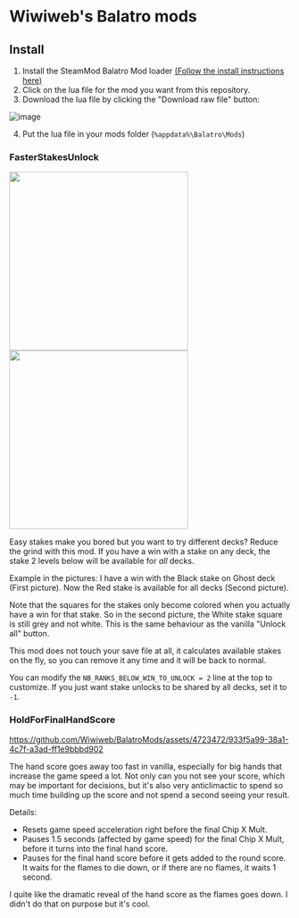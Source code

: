 # Wiwiweb's Balatro mods

## Install
1) Install the SteamMod Balatro Mod loader [(Follow the install instructions here)](https://github.com/Steamopollys/Steamodded/tree/main?tab=readme-ov-file#installation)
2) Click on the lua file for the mod you want from this repository.
3) Download the lua file by clicking the "Download raw file" button:
   
![image](https://github.com/Wiwiweb/BalatroMods/assets/4723472/554dd94d-54c6-4c64-836b-4060f2f8be20)

4) Put the lua file in your mods folder (`%appdata%\Balatro\Mods`)

### FasterStakesUnlock

<img src="https://github.com/Wiwiweb/BalatroMods/assets/4723472/a574cb65-d7bf-433b-a86f-e08511d7aca8" width="320">
<img src="https://github.com/Wiwiweb/BalatroMods/assets/4723472/bfa74929-e425-437c-8320-5e7030007ee4" width="320">

Easy stakes make you bored but you want to try different decks? Reduce the grind with this mod. If you have a win with a stake on any deck, the stake 2 levels below will be available for *all* decks.

Example in the pictures: I have a win with the Black stake on Ghost deck (First picture). Now the Red stake is available for all decks (Second picture).

Note that the squares for the stakes only become colored when you actually have a win for that stake. So in the second picture, the White stake square is still grey and not white. This is the same behaviour as the vanilla "Unlock all" button.

This mod does not touch your save file at all, it calculates available stakes on the fly, so you can remove it any time and it will be back to normal.

You can modify the `NB_RANKS_BELOW_WIN_TO_UNLOCK = 2` line at the top to customize. If you just want stake unlocks to be shared by all decks, set it to `-1`.

### HoldForFinalHandScore

https://github.com/Wiwiweb/BalatroMods/assets/4723472/933f5a99-38a1-4c7f-a3ad-ff1e9bbbd902

The hand score goes away too fast in vanilla, especially for big hands that increase the game speed a lot. Not only can you not see your score, which may be important for decisions, but it's also very anticlimactic to spend so much time building up the score and not spend a second seeing your result.

Details:
* Resets game speed acceleration right before the final Chip X Mult.
* Pauses 1.5 seconds (affected by game speed) for the final Chip X Mult, before it turns into the final hand score.
* Pauses for the final hand score before it gets added to the round score. It waits for the flames to die down, or if there are no flames, it waits 1 second.

I quite like the dramatic reveal of the hand score as the flames goes down. I didn't do that on purpose but it's cool.
